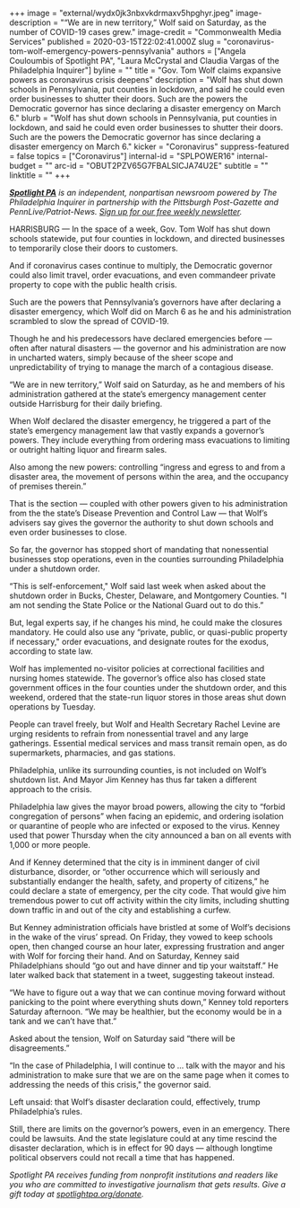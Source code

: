 +++
image = "external/wydx0jk3nbxvkdrmaxv5hpghyr.jpeg"
image-description = "“We are in new territory,” Wolf said on Saturday, as the number of COVID-19 cases grew."
image-credit = "Commonwealth Media Services"
published = 2020-03-15T22:02:41.000Z
slug = "coronavirus-tom-wolf-emergency-powers-pennsylvania"
authors = ["Angela Couloumbis of Spotlight PA", "Laura McCrystal and Claudia Vargas of the Philadelphia Inquirer"]
byline = ""
title = "Gov. Tom Wolf claims expansive powers as coronavirus crisis deepens"
description = "Wolf has shut down schools in Pennsylvania, put counties in lockdown, and said he could even order businesses to shutter their doors. Such are the powers the Democratic governor has since declaring a disaster emergency on March 6."
blurb = "Wolf has shut down schools in Pennsylvania, put counties in lockdown, and said he could even order businesses to shutter their doors. Such are the powers the Democratic governor has since declaring a disaster emergency on March 6."
kicker = "Coronavirus"
suppress-featured = false
topics = ["Coronavirus"]
internal-id = "SPLPOWER16"
internal-budget = ""
arc-id = "OBUT2PZV65G7FBALSICJA74U2E"
subtitle = ""
linktitle = ""
+++

<a href="https://www.spotlightpa.org/"><i><b>Spotlight PA</b></i></a><i> is an independent, nonpartisan newsroom powered by The Philadelphia Inquirer in partnership with the Pittsburgh Post-Gazette and PennLive/Patriot-News. </i><a href="https://www.spotlightpa.org/newsletters"><i>Sign up for our free weekly newsletter</i></a><i>.</i>

HARRISBURG — In the space of a week, Gov. Tom Wolf has shut down schools statewide, put four counties in lockdown, and directed businesses to temporarily close their doors to customers.

And if coronavirus cases continue to multiply, the Democratic governor could also limit travel, order evacuations, and even commandeer private property to cope with the public health crisis.

Such are the powers that Pennsylvania’s governors have after declaring a disaster emergency, which Wolf did on March 6 as he and his administration scrambled to slow the spread of COVID-19.

<div id="coronavirus-coverage"></div>

Though he and his predecessors have declared emergencies before — often after natural disasters — the governor and his administration are now in uncharted waters, simply because of the sheer scope and unpredictability of trying to manage the march of a contagious disease.

“We are in new territory,” Wolf said on Saturday, as he and members of his administration gathered at the state’s emergency management center outside Harrisburg for their daily briefing.

<div data-analytics-viewport="autotune" data-analytics-label="2020-02-coronavirus-embed" id="2020-02-coronavirus-embed" data-iframe-fallback="" data-iframe-fallback-width="350" data-iframe-fallback-height="543" data-iframe="https://media.inquirer.com/storage/inquirer/ai2html/2020-02-coronavirus-embed/index.html" data-iframe-height="543" data-iframe-resizable></div>
<script type="text/javascript">
 (function() {
   var l = function() {
     new pym.Parent('2020-02-coronavirus-embed', 'https://media.inquirer.com/storage/inquirer/ai2html/2020-02-coronavirus-embed/index.html');
   };
   if (typeof(pym) === 'undefined') {
     var h = document.getElementsByTagName('head')[0],
       s = document.createElement('script');
     s.type = 'text/javascript';
     s.src = 'https://pym.nprapps.org/pym.v1.min.js';
     s.onload = l;
     h.appendChild(s);
   } else {
     l();
   }
 })();
</script>




When Wolf declared the disaster emergency, he triggered a part of the state’s emergency management law that vastly expands a governor’s powers. They include everything from ordering mass evacuations to limiting or outright halting liquor and firearm sales.

Also among the new powers: controlling “ingress and egress to and from a disaster area, the movement of persons within the area, and the occupancy of premises therein.”

That is the section — coupled with other powers given to his administration from the the state’s Disease Prevention and Control Law — that Wolf’s advisers say gives the governor the authority to shut down schools and even order businesses to close.

So far, the governor has stopped short of mandating that nonessential businesses stop operations, even in the counties surrounding Philadelphia under a shutdown order.

“This is self-enforcement," Wolf said last week when asked about the shutdown order in Bucks, Chester, Delaware, and Montgomery Counties. "I am not sending the State Police or the National Guard out to do this.”

But, legal experts say, if he changes his mind, he could make the closures mandatory. He could also use any “private, public, or quasi-public property if necessary," order evacuations, and designate routes for the exodus, according to state law.

Wolf has implemented no-visitor policies at correctional facilities and nursing homes statewide. The governor’s office also has closed state government offices in the four counties under the shutdown order, and this weekend, ordered that the state-run liquor stores in those areas shut down operations by Tuesday.

People can travel freely, but Wolf and Health Secretary Rachel Levine are urging residents to refrain from nonessential travel and any large gatherings. Essential medical services and mass transit remain open, as do supermarkets, pharmacies, and gas stations.

Philadelphia, unlike its surrounding counties, is not included on Wolf’s shutdown list. And Mayor Jim Kenney has thus far taken a different approach to the crisis.

Philadelphia law gives the mayor broad powers, allowing the city to “forbid congregation of persons” when facing an epidemic, and ordering isolation or quarantine of people who are infected or exposed to the virus. Kenney used that power Thursday when the city announced a ban on all events with 1,000 or more people. 

And if Kenney determined that the city is in imminent danger of civil disturbance, disorder, or “other occurrence which will seriously and substantially endanger the health, safety, and property of citizens,” he could declare a state of emergency, per the city code. That would give him tremendous power to cut off activity within the city limits, including shutting down traffic in and out of the city and establishing a curfew.

<div data-analytics-viewport="autotune" data-analytics-label="2020-02-coronavirus-embed-headlines" id="2020-02-coronavirus-embed-headlines" data-iframe-fallback="" data-iframe-fallback-width="350" data-iframe-fallback-height="543" data-iframe="https://media.inquirer.com/storage/inquirer/ai2html/2020-02-coronavirus-embed/headlines/index.html" data-iframe-height="543" data-iframe-resizable></div>
<script type="text/javascript">
  (function() {
    var l = function() {
      new pym.Parent('2020-02-coronavirus-embed-headlines', 'https://media.inquirer.com/storage/inquirer/ai2html/2020-02-coronavirus-embed/headlines/index.html');
    };
    if (typeof(pym) === 'undefined') {
      var h = document.getElementsByTagName('head')[0],
        s = document.createElement('script');
      s.type = 'text/javascript';
      s.src = 'https://pym.nprapps.org/pym.v1.min.js';
      s.onload = l;
      h.appendChild(s);
    } else {
      l();
    }
  })();
</script>


But Kenney administration officials have bristled at some of Wolf’s decisions in the wake of the virus’ spread. On Friday, they vowed to keep schools open, then changed course an hour later, expressing frustration and anger with Wolf for forcing their hand. And on Saturday, Kenney said Philadelphians should “go out and have dinner and tip your waitstaff.” He later walked back that statement in a tweet, suggesting takeout instead. 

“We have to figure out a way that we can continue moving forward without panicking to the point where everything shuts down,” Kenney told reporters Saturday afternoon. “We may be healthier, but the economy would be in a tank and we can’t have that.”

Asked about the tension, Wolf on Saturday said “there will be disagreements.”

“In the case of Philadelphia, I will continue to ... talk with the mayor and his administration to make sure that we are on the same page when it comes to addressing the needs of this crisis," the governor said.

Left unsaid: that Wolf’s disaster declaration could, effectively, trump Philadelphia’s rules.

Still, there are limits on the governor’s powers, even in an emergency. There could be lawsuits. And the state legislature could at any time rescind the disaster declaration, which is in effect for 90 days — although longtime political observers could not recall a time that has happened.



<i>Spotlight PA receives funding from nonprofit institutions and readers like you who are committed to investigative journalism that gets results. Give a gift today at </i><a href="https://www.spotlightpa.org/donate"><i>spotlightpa.org/donate</i></a><i>.</i>
